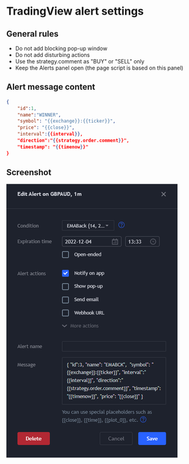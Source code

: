 # TradingView alert settings

## General rules

- Do not add blocking pop-up window
- Do not add disturbing actions
- Use the strategy.comment as "BUY" or "SELL" only
- Keep the Alerts panel open (the page script is based on this panel)

## Alert message content

```json
{
    "id":1,
    "name":"WINNER",
    "symbol": "{{exchange}}:{{ticker}}",
    "price": "{{close}}",
    "interval":{{interval}},
    "direction":"{{strategy.order.comment}}",
    "timestamp": "{{timenow}}"
}
```

## Screenshot

![alert image](./alert_setup.PNG)
